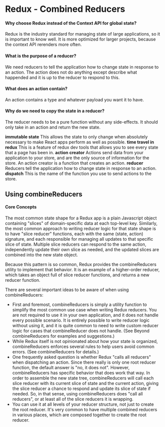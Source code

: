 # Redux - Combined Reducers
#### Why choose Redux instead of the Context API for global state?
Redux is the industry standard for managing state of large applications, so it is important to know well. It is more optimized for larger projects, because the context API rerenders more often.

#### What is the purpose of a reducer?
We need reducers to tell the application how to change state in response to an action. The action does not do anything except describe what happended and it is up to the reducer to respond to this.

#### What does an action contain?
An action contains a type and whatever payload you want it to have.

#### Why do we need to copy the state in a reducer?
The reducer needs to be a pure function without any side-effects. It should only take in an action and return the new state.

**immutable state**	This allows the state to only change when absolutely necessary to make React apps perform as well as possible.
**time travel in redux**	This is a feature of redux dev tools that allows you to see every state that a page has been in.
**action creator**	Actions send data from your application to your store, and are the only source of information for the store. An action creator is a function that creates an action.
**reducer**	Reducers tell the application how to change state in response to an action.
**dispatch**	This is the name of the function you use to send actions to the store.


## Using combineReducers
#### Core Concepts
The most common state shape for a Redux app is a plain Javascript object containing "slices" of domain-specific data at each top-level key. Similarly, the most common approach to writing reducer logic for that state shape is to have "slice reducer" functions, each with the same (state, action) signature, and each responsible for managing all updates to that specific slice of state. Multiple slice reducers can respond to the same action, independently update their own slice as needed, and the updated slices are combined into the new state object.

Because this pattern is so common, Redux provides the combineReducers utility to implement that behavior. It is an example of a higher-order reducer, which takes an object full of slice reducer functions, and returns a new reducer function.

There are several important ideas to be aware of when using combineReducers:

* First and foremost, combineReducers is simply a utility function to simplify the most common use case when writing Redux reducers. You are not required to use it in your own application, and it does not handle every possible scenario. It is entirely possible to write reducer logic without using it, and it is quite common to need to write custom reducer logic for cases that combineReducer does not handle. (See Beyond combineReducers for examples and suggestions.)
* While Redux itself is not opinionated about how your state is organized, combineReducers enforces several rules to help users avoid common errors. (See combineReducers for details.)
* One frequently asked question is whether Redux "calls all reducers" when dispatching an action. Since there really is only one root reducer function, the default answer is "no, it does not". However, combineReducers has specific behavior that does work that way. In order to assemble the new state tree, combineReducers will call each slice reducer with its current slice of state and the current action, giving the slice reducer a chance to respond and update its slice of state if needed. So, in that sense, using combineReducers does "call all reducers", or at least all of the slice reducers it is wrapping.
* You can use it at all levels of your reducer structure, not just to create the root reducer. It's very common to have multiple combined reducers in various places, which are composed together to create the root reducer.